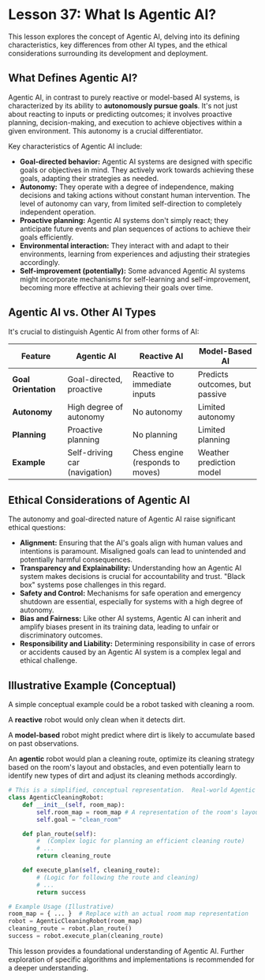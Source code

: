 # Lesson 37: What Is Agentic AI?

This lesson explores the concept of Agentic AI, delving into its defining characteristics, key differences from other AI types, and the ethical considerations surrounding its development and deployment.

## What Defines Agentic AI?

Agentic AI, in contrast to purely reactive or model-based AI systems, is characterized by its ability to **autonomously pursue goals**.  It's not just about reacting to inputs or predicting outcomes; it involves proactive planning, decision-making, and execution to achieve objectives within a given environment.  This autonomy is a crucial differentiator.

Key characteristics of Agentic AI include:

* **Goal-directed behavior:** Agentic AI systems are designed with specific goals or objectives in mind.  They actively work towards achieving these goals, adapting their strategies as needed.
* **Autonomy:**  They operate with a degree of independence, making decisions and taking actions without constant human intervention.  The level of autonomy can vary, from limited self-direction to completely independent operation.
* **Proactive planning:** Agentic AI systems don't simply react; they anticipate future events and plan sequences of actions to achieve their goals efficiently.
* **Environmental interaction:**  They interact with and adapt to their environments, learning from experiences and adjusting their strategies accordingly.
* **Self-improvement (potentially):** Some advanced Agentic AI systems might incorporate mechanisms for self-learning and self-improvement, becoming more effective at achieving their goals over time.


## Agentic AI vs. Other AI Types

It's crucial to distinguish Agentic AI from other forms of AI:

| Feature          | Agentic AI                     | Reactive AI                     | Model-Based AI                  |
|-----------------|---------------------------------|---------------------------------|---------------------------------|
| **Goal Orientation** | Goal-directed, proactive       | Reactive to immediate inputs    | Predicts outcomes, but passive |
| **Autonomy**      | High degree of autonomy        | No autonomy                      | Limited autonomy                 |
| **Planning**       | Proactive planning              | No planning                      | Limited planning                 |
| **Example**       | Self-driving car (navigation) | Chess engine (responds to moves) | Weather prediction model         |


## Ethical Considerations of Agentic AI

The autonomy and goal-directed nature of Agentic AI raise significant ethical questions:

* **Alignment:** Ensuring that the AI's goals align with human values and intentions is paramount. Misaligned goals can lead to unintended and potentially harmful consequences.
* **Transparency and Explainability:** Understanding how an Agentic AI system makes decisions is crucial for accountability and trust.  "Black box" systems pose challenges in this regard.
* **Safety and Control:** Mechanisms for safe operation and emergency shutdown are essential, especially for systems with a high degree of autonomy.
* **Bias and Fairness:**  Like other AI systems, Agentic AI can inherit and amplify biases present in its training data, leading to unfair or discriminatory outcomes.
* **Responsibility and Liability:** Determining responsibility in case of errors or accidents caused by an Agentic AI system is a complex legal and ethical challenge.


##  Illustrative Example (Conceptual)

A simple conceptual example could be a robot tasked with cleaning a room.

A **reactive** robot would only clean when it detects dirt.

A **model-based** robot might predict where dirt is likely to accumulate based on past observations.

An **agentic** robot would plan a cleaning route, optimize its cleaning strategy based on the room's layout and obstacles, and even potentially learn to identify new types of dirt and adjust its cleaning methods accordingly.


```python
# This is a simplified, conceptual representation.  Real-world Agentic AI is far more complex.
class AgenticCleaningRobot:
    def __init__(self, room_map):
        self.room_map = room_map # A representation of the room's layout
        self.goal = "clean_room"

    def plan_route(self):
        #  (Complex logic for planning an efficient cleaning route)
        # ...
        return cleaning_route

    def execute_plan(self, cleaning_route):
        # (Logic for following the route and cleaning)
        # ...
        return success

# Example Usage (Illustrative)
room_map = { ... }  # Replace with an actual room map representation
robot = AgenticCleaningRobot(room_map)
cleaning_route = robot.plan_route()
success = robot.execute_plan(cleaning_route)

```

This lesson provides a foundational understanding of Agentic AI. Further exploration of specific algorithms and implementations is recommended for a deeper understanding.
